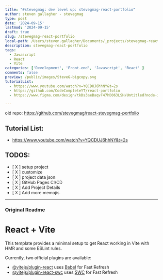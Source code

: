 ```yaml
---
title: "#stevegmag: dev level up: stevegmag-react-portfolio"
author: steven gallagher - stevegmag
type: post
date: '2024-09-15'
lastmod: '2024-09-15'
draft: true
slug: /stevegmag-react-portfolio
local-path: /Users/steven.gallagher/Documents/_projects/stevegmag-react-portfolio
description: stevegmag-react-portfolio
tags:
  - Javascript
  - React
  - Vite
categories: ['Development', 'Front-end', 'Javascript', 'React' ]
comments: false
preview: /public/images/SteveG-bigcopy.svg
tutorialList:
  - https://www.youtube.com/watch?v=YQCDUJ6hhNY&t=2s
  - https://github.com/CodeCompleteYT/react-portfolio
  - https://www.figma.com/design/tkDs3aeBaqvF47hD063LSH/Untitled?node-id=0-1&p=f

---
```

old repo: https://github.com/stevegmag/react-stevegmag-portfolio

## Tutorial List:
  - https://www.youtube.com/watch?v=YQCDUJ6hhNY&t=2s


## TODOS:
- [ X ] setup project 
- [ X ] customize
- [ X ] project data json
- [ X ] GitHub Pages CI/CD
- [ X ] Add Project Details
- [ X ] Add more memojis

---
### Original Readme

# React + Vite

This template provides a minimal setup to get React working in Vite with HMR and some ESLint rules.

Currently, two official plugins are available:

- [@vitejs/plugin-react](https://github.com/vitejs/vite-plugin-react/blob/main/packages/plugin-react/README.md) uses [Babel](https://babeljs.io/) for Fast Refresh
- [@vitejs/plugin-react-swc](https://github.com/vitejs/vite-plugin-react-swc) uses [SWC](https://swc.rs/) for Fast Refresh
